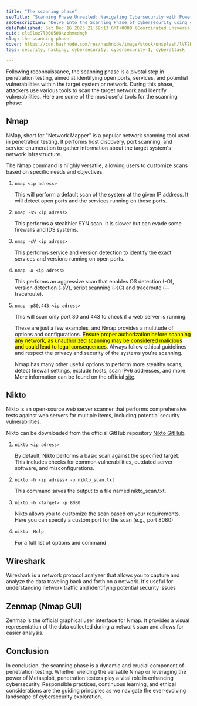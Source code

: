 ```yaml
---
title: "The scanning phase"
seoTitle: "Scanning Phase Unveiled: Navigating Cybersecurity with Powerful Tools"
seoDescription: "Delve into the Scanning Phase of cybersecurity using cutting-edge tools like Nmap,Nikto ... Uncover open ports, vulnerabilities, and network intricacies."
datePublished: Sat Dec 16 2023 21:59:13 GMT+0000 (Coordinated Universal Time)
cuid: clq8loz7l000508kzbhmedmgh
slug: the-scanning-phase
cover: https://cdn.hashnode.com/res/hashnode/image/stock/unsplash/lVF2HLzjopw/upload/49c9e4bcd294ef392eccd166351d8d1e.jpeg
tags: security, hacking, cybersecurity, cybersecurity-1, cyberattack

---
```


Following reconnaissance, the scanning phase is a pivotal step in penetration testing, aimed at identifying open ports, services, and potential vulnerabilities within the target system or network. During this phase, attackers use various tools to scan the target network and identify vulnerabilities. Here are some of the most useful tools for the scanning phase:

## Nmap

NMap, short for "Network Mapper" is a popular network scanning tool used in penetration testing. It performs host discovery, port scanning, and service enumeration to gather information about the target system's network infrastructure.

The Nmap command is hi\`ghly versatile, allowing users to customize scans based on specific needs and objectives.

1. `nmap <ip adress>`
    
    This will perform a default scan of the system at the given IP address. It will detect open ports and the services running on those ports.
    
2. `nmap -sS <ip adress>`
    
    This performs a stealthier SYN scan. It is slower but can evade some firewalls and IDS systems.
    
3. `nmap -sV <ip adress>`
    
    This performs service and version detection to identify the exact services and versions running on open ports.
    
4. `nmap -A <ip adress>`
    
    This performs an aggressive scan that enables OS detection (-O), version detection (-sV), script scanning (-sC) and traceroute (--traceroute).
    
5. `nmap -p80,443 <ip adress>`
    
    This will scan only port 80 and 443 to check if a web server is running.
    
    These are just a few examples, and Nmap provides a multitude of options and configurations. <mark>Ensure proper authorization before scanning any network, as unauthorized scanning may be considered malicious and could lead to legal consequences</mark>. Always follow ethical guidelines and respect the privacy and security of the systems you're scanning.
    
    Nmap has many other useful options to perform more stealthy scans, detect firewall settings, exclude hosts, scan IPv6 addresses, and more. More information can be found on the official [site](https://nmap.org/).
    

## Nikto

Nikto is an open-source web server scanner that performs comprehensive tests against web servers for multiple items, including potential security vulnerabilities.

Nikto can be downloaded from the official GitHub repository [Nikto GitHub](https://github.com/sullo/nikto).

1. `nikto <ip adress>`
    
    By default, Nikto performs a basic scan against the specified target. This includes checks for common vulnerabilities, outdated server software, and misconfigurations.
    
2. `nikto -h <ip adress> -o nikto_scan.txt`
    
    This command saves the output to a file named nikto\_scan.txt.
    
3. `nikto -h <target> -p 8080`
    
    Nikto allows you to customize the scan based on your requirements. Here you can specify a custom port for the scan (e.g., port 8080)
    
4. `nikto -Help`
    
    For a full list of options and command
    

## Wireshark

Wireshark is a network protocol analyzer that allows you to capture and analyze the data traveling back and forth on a network. It's useful for understanding network traffic and identifying potential security issues

## Zenmap (Nmap GUI)

Zenmap is the official graphical user interface for Nmap. It provides a visual representation of the data collected during a network scan and allows for easier analysis.

## Conclusion

In conclusion, the scanning phase is a dynamic and crucial component of penetration testing. Whether wielding the versatile Nmap or leveraging the power of Metasploit, penetration testers play a vital role in enhancing cybersecurity. Responsible practices, continuous learning, and ethical considerations are the guiding principles as we navigate the ever-evolving landscape of cybersecurity exploration.